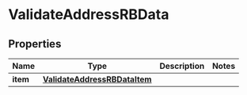 

# ValidateAddressRBData


## Properties

Name | Type | Description | Notes
------------ | ------------- | ------------- | -------------
**item** | [**ValidateAddressRBDataItem**](ValidateAddressRBDataItem.md) |  | 



